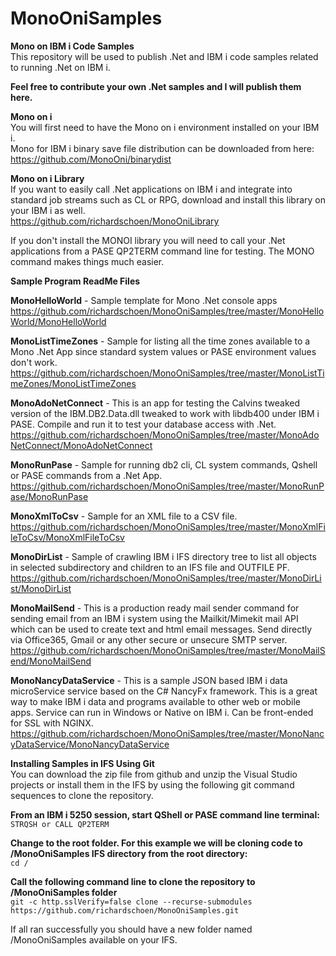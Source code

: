 # MonoOniSamples

**Mono on IBM i Code Samples**<br>
This repository will be used to publish .Net and IBM i code samples related to running .Net on IBM i.<br>

**Feel free to contribute your own .Net samples and I will publish them here.**<br>

**Mono on i**<br>
You will first need to have the Mono on i environment installed on your IBM i.<br>
Mono for IBM i binary save file distribution can be downloaded from here:<br>
https://github.com/MonoOni/binarydist

**Mono on i Library**<br>
If you want to easily call .Net applications on IBM i and integrate into standard job streams such as CL or RPG, download and install this library on your IBM i as well.<br>
https://github.com/richardschoen/MonoOniLibrary

If you don't install the MONOI library you will need to call your .Net applications from a PASE QP2TERM command line for testing. The MONO command makes things much easier.<br>

**Sample Program ReadMe Files**<br>

**MonoHelloWorld** - Sample template for Mono .Net console apps<br>
https://github.com/richardschoen/MonoOniSamples/tree/master/MonoHelloWorld/MonoHelloWorld

**MonoListTimeZones** - Sample for listing all the time zones available to a Mono .Net App since standard system values or PASE environment values don't work.<br> 
https://github.com/richardschoen/MonoOniSamples/tree/master/MonoListTimeZones/MonoListTimeZones

**MonoAdoNetConnect** -  This is an app for testing the Calvins tweaked version of the IBM.DB2.Data.dll tweaked to work with libdb400 under IBM i PASE. Compile and run it to test your database access with .Net.<br>
https://github.com/richardschoen/MonoOniSamples/tree/master/MonoAdoNetConnect/MonoAdoNetConnect

**MonoRunPase** - Sample for running db2 cli, CL system commands, Qshell or PASE commands from a .Net App.<br> 
https://github.com/richardschoen/MonoOniSamples/tree/master/MonoRunPase/MonoRunPase

**MonoXmlToCsv** - Sample for an XML file to a CSV file.<br> 
https://github.com/richardschoen/MonoOniSamples/tree/master/MonoXmlFileToCsv/MonoXmlFileToCsv

**MonoDirList** - Sample of crawling IBM i IFS directory tree to list all objects in selected subdirectory and children to an IFS file and OUTFILE PF.<br>
https://github.com/richardschoen/MonoOniSamples/tree/master/MonoDirList/MonoDirList

**MonoMailSend** -  This is a production ready mail sender command for sending email from an IBM i system using the Mailkit/Mimekit mail API which can be used to create text and html email messages. Send directly via Office365, Gmail or any other secure or unsecure SMTP server.<br>
https://github.com/richardschoen/MonoOniSamples/tree/master/MonoMailSend/MonoMailSend

**MonoNancyDataService** -  This is a sample JSON based IBM i data microService service based on the C# NancyFx framework. This is a great way to make IBM i data and programs available to other web or mobile apps. Service can run in Windows or Native on IBM i. Can be front-ended for SSL with NGINX.<br>
https://github.com/richardschoen/MonoOniSamples/tree/master/MonoNancyDataService/MonoNancyDataService

**Installing Samples in IFS Using Git**<br>
You can download the zip file from github and unzip the Visual Studio projects or install them in the IFS by using the following git command sequences to clone the repository.<br>

**From an IBM i 5250 session, start QShell or PASE command line terminal:**<br>
`STRQSH or CALL QP2TERM`

**Change to the root folder. For this example we will be cloning code to /MonoOniSamples IFS directory from the root directory:**<br>
`cd /`

**Call the following command line to clone the repository to /MonoOniSamples folder**<br>
`git -c http.sslVerify=false clone --recurse-submodules https://github.com/richardschoen/MonoOniSamples.git`

If all ran successfully you should have a new folder named /MonoOniSamples available on your IFS.<br>
 